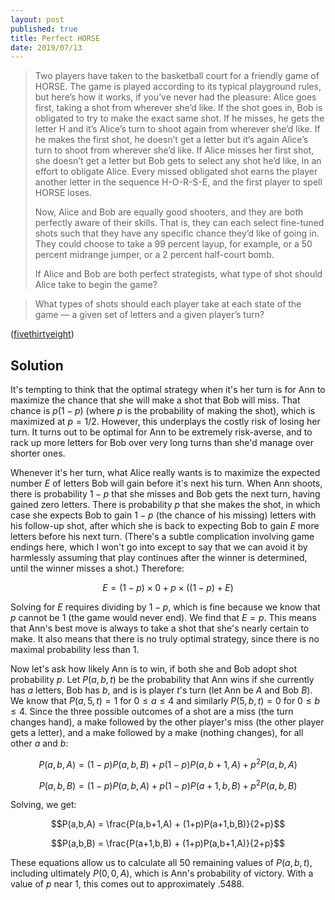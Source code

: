 ```yaml
---
layout: post
published: true
title: Perfect HORSE
date: 2019/07/13
---
```


>Two players have taken to the basketball court for a friendly game of HORSE. The game is played according to its typical playground rules, but here’s how it works, if you’ve never had the pleasure: Alice goes first, taking a shot from wherever she’d like. If the shot goes in, Bob is obligated to try to make the exact same shot. If he misses, he gets the letter H and it’s Alice’s turn to shoot again from wherever she’d like. If he makes the first shot, he doesn’t get a letter but it’s again Alice’s turn to shoot from wherever she’d like. If Alice misses her first shot, she doesn’t get a letter but Bob gets to select any shot he’d like, in an effort to obligate Alice. Every missed obligated shot earns the player another letter in the sequence H-O-R-S-E, and the first player to spell HORSE loses.
>
>Now, Alice and Bob are equally good shooters, and they are both perfectly aware of their skills. That is, they can each select fine-tuned shots such that they have any specific chance they’d like of going in. They could choose to take a 99 percent layup, for example, or a 50 percent midrange jumper, or a 2 percent half-court bomb.
>
>If Alice and Bob are both perfect strategists, what type of shot should Alice take to begin the game?

>What types of shots should each player take at each state of the game — a given set of letters and a given player’s turn?

<!--more-->

([fivethirtyeight](https://fivethirtyeight.com/features/i-would-walk-500-miles-and-i-would-riddle-500-more/))

## Solution

It's tempting to think that the optimal strategy when it's her turn is for Ann to maximize the chance that she will make a shot that Bob will miss.  That chance is $p(1-p)$ (where $p$ is the probability of making the shot), which is maximized at $p = 1/2$.  However, this underplays the costly risk of losing her turn. It turns out to be optimal for Ann to be extremely risk-averse, and to rack up more letters for Bob over very long turns than she'd manage over shorter ones.

Whenever it's her turn, what Alice really wants is to maximize the expected number $E$ of letters Bob will gain before it's next his turn. When Ann shoots, there is probability $1-p$ that she misses and Bob gets the next turn, having gained zero letters. There is probability $p$ that she makes the shot, in which case she expects Bob to gain $1-p$ (the chance of his missing) letters with his follow-up shot, after which she is back to expecting Bob to gain $E$ more letters before his next turn. (There's a subtle complication involving game endings here, which I won't go into except to say that we can avoid it by harmlessly assuming that play continues after the winner is determined, until the winner misses a shot.) Therefore:

$$E = (1-p)\times 0 + p \times ((1-p) + E)$$

Solving for $E$ requires dividing by $1-p$, which is fine because we know that $p$ cannot be $1$ (the game would never end). We find that $E = p$. This means that Ann's best move is always to take a shot that she's nearly certain to make. It also means that there is no truly optimal strategy, since there is no maximal probability less than $1$.

Now let's ask how likely Ann is to win, if both she and Bob adopt shot probability $p$. Let $P(a,b,t)$ be the probability that Ann wins if she currently has $a$ letters, Bob has $b$, and is is player $t$'s turn (let Ann be $A$ and Bob $B$). We know that $P(a,5,t) = 1$ for $0 \leq a \leq 4$ and similarly $P(5,b,t) = 0$ for $0 \leq b \leq 4$. Since the three possible outcomes of a shot are a miss (the turn changes hand), a make followed by the other player's miss (the other player gets a letter), and a make followed by a make (nothing changes), for all other $a$ and $b$:

$$P(a,b,A) = (1-p)P(a,b,B) + p(1-p)P(a,b+1,A) + p^2P(a,b,A)$$

$$P(a,b,B) = (1-p)P(a,b,A) + p(1-p)P(a+1,b,B) + p^2P(a,b,B)$$

Solving, we get:

$$P(a,b,A) = \frac{P(a,b+1,A) + (1+p)P(a+1,b,B)}{2+p}$$

$$P(a,b,B) = \frac{P(a+1,b,B) + (1+p)P(a,b+1,A)}{2+p}$$

These equations allow us to calculate all $50$ remaining values of $P(a,b,t)$, including ultimately $P(0,0,A)$, which is Ann's probability of victory. With a value of $p$ near $1$, this comes out to approximately $.5488$.

<br>
